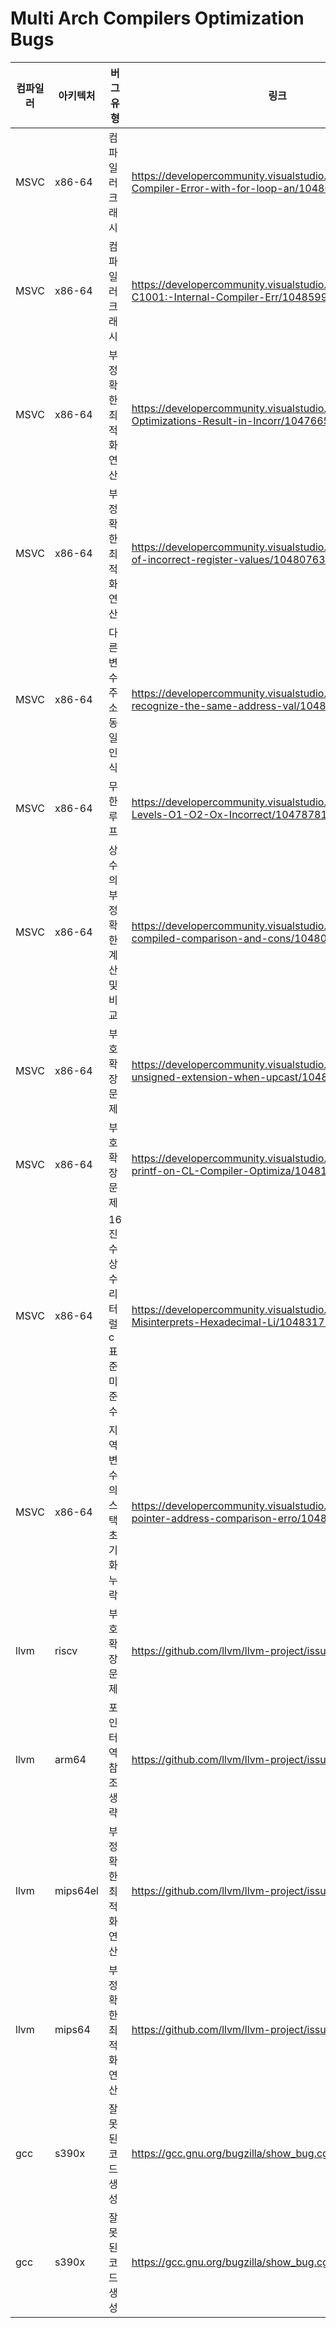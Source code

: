 # Multi Arch Compilers Optimization Bugs


| 컴파일러 | 아키텍처 | 버그 유형 | 링크 |
| --- | --- | --- | --- |
| MSVC | x86-64 | 컴파일러 크래시 | https://developercommunity.visualstudio.com/t/Internal-Compiler-Error-with-for-loop-an/10486573 |
| MSVC | x86-64 | 컴파일러 크래시 | https://developercommunity.visualstudio.com/t/fatal-error-C1001:-Internal-Compiler-Err/10485991?sort=newest |
| MSVC | x86-64 | 부정확한 최적화 연산 | https://developercommunity.visualstudio.com/t/O2-and-Ox-Optimizations-Result-in-Incorr/10476654?sort=newest |
| MSVC | x86-64 | 부정확한 최적화 연산 | https://developercommunity.visualstudio.com/t/Comparison-of-incorrect-register-values/10480763?sort=newest |
| MSVC | x86-64 | 다른 변수 주소 동일 인식 | https://developercommunity.visualstudio.com/t/Bugs-that-recognize-the-same-address-val/10484681?sort=newest |
| MSVC | x86-64 | 무한 루프 | https://developercommunity.visualstudio.com/t/Optimization-Levels-O1-O2-Ox-Incorrect/10478781?sort=newest |
| MSVC | x86-64 | 상수의 부정확한 계산 및 비교 | https://developercommunity.visualstudio.com/t/Incorrectly-compiled-comparison-and-cons/10480723?sort=newest |
| MSVC | x86-64 | 부호 확장 문제 | https://developercommunity.visualstudio.com/t/Incorrect-unsigned-extension-when-upcast/10481317?sort=newest |
| MSVC | x86-64 | 부호 확장 문제 | https://developercommunity.visualstudio.com/t/Impact-of-printf-on-CL-Compiler-Optimiza/10481033?sort=newest |
| MSVC | x86-64 | 16진수 상수 리터럴 c 표준 미준수 | https://developercommunity.visualstudio.com/t/cl-Compiler-Misinterprets-Hexadecimal-Li/10483175 |
| MSVC | x86-64 | 지역 변수의 스택 초기화 누락 | https://developercommunity.visualstudio.com/t/Function-pointer-address-comparison-erro/10485960?sort=newest |
| llvm | riscv | 부호 확장 문제 | https://github.com/llvm/llvm-project/issues/68855 |
| llvm | arm64 | 포인터 역참조 생략 | https://github.com/llvm/llvm-project/issues/69294 |
| llvm | mips64el | 부정확한 최적화 연산 | https://github.com/llvm/llvm-project/issues/69328 |
| llvm | mips64 | 부정확한 최적화 연산 | https://github.com/llvm/llvm-project/issues/70495 |
| gcc | s390x | 잘못된 코드 생성 | https://gcc.gnu.org/bugzilla/show_bug.cgi?id=112112 |
| gcc | s390x | 잘못된 코드 생성 | https://gcc.gnu.org/bugzilla/show_bug.cgi?id=112274 |
